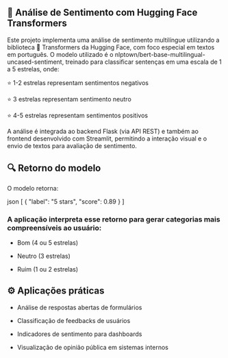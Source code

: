 ## 🧠 Análise de Sentimento com Hugging Face Transformers
Este projeto implementa uma análise de sentimento multilíngue utilizando a biblioteca 🤗 Transformers da Hugging Face, com foco especial em textos em português. O modelo utilizado é o nlptown/bert-base-multilingual-uncased-sentiment, treinado para classificar sentenças em uma escala de 1 a 5 estrelas, onde:

⭐️ 1-2 estrelas representam sentimentos negativos

⭐️ 3 estrelas representam sentimento neutro

⭐️ 4-5 estrelas representam sentimentos positivos

A análise é integrada ao backend Flask (via API REST) e também ao frontend desenvolvido com Streamlit, permitindo a interação visual e o envio de textos para avaliação de sentimento.

## 🔍 Retorno do modelo
O modelo retorna:

json
[
  {
    "label": "5 stars",
    "score": 0.89
  }
]

### A aplicação interpreta esse retorno para gerar categorias mais compreensíveis ao usuário:

- Bom (4 ou 5 estrelas)

- Neutro (3 estrelas)

- Ruim (1 ou 2 estrelas)

## ⚙️ Aplicações práticas

- Análise de respostas abertas de formulários

- Classificação de feedbacks de usuários

- Indicadores de sentimento para dashboards

- Visualização de opinião pública em sistemas internos

